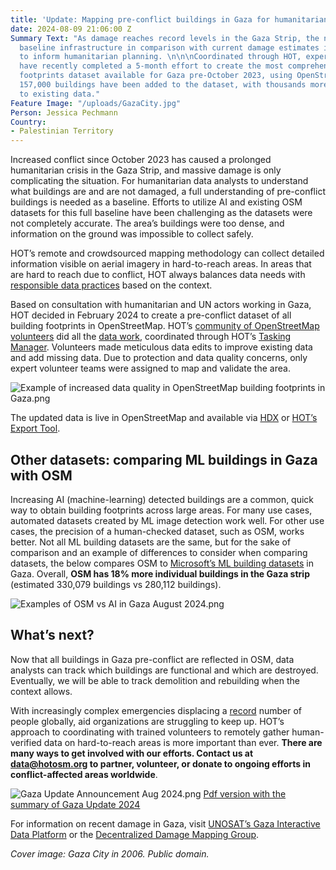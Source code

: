 ```yaml
---
title: 'Update: Mapping pre-conflict buildings in Gaza for humanitarian analysis'
date: 2024-08-09 21:06:00 Z
Summary Text: "As damage reaches record levels in the Gaza Strip, the need to understand
  baseline infrastructure in comparison with current damage estimates is critical
  to inform humanitarian planning. \n\n\nCoordinated through HOT, expert volunteers
  have recently completed a 5-month effort to create the most comprehensive building
  footprints dataset available for Gaza pre-October 2023, using OpenStreetMap. Over
  157,000 buildings have been added to the dataset, with thousands more improvements
  to existing data."
Feature Image: "/uploads/GazaCity.jpg"
Person: Jessica Pechmann
Country:
- Palestinian Territory
---
```


Increased conflict since October 2023 has caused a prolonged humanitarian crisis in the Gaza Strip, and massive damage is only complicating the situation. For humanitarian data analysts to understand what buildings are and are not damaged, a full understanding of pre-conflict buildings is needed as a baseline. Efforts to utilize AI and existing OSM datasets for this full baseline have been challenging as the datasets were not completely accurate. The area’s buildings were too dense, and information on the ground was impossible to collect safely.

HOT’s remote and crowdsourced mapping methodology can collect detailed information visible on aerial imagery in hard-to-reach areas. In areas that are hard to reach due to conflict, HOT always balances data needs with [responsible data practices](https://www.hotosm.org/tools-and-data/data-principles/) based on the context.

Based on consultation with humanitarian and UN actors working in Gaza, HOT decided in February 2024 to create a pre-conflict dataset of all building footprints in OpenStreetMap. HOT’s [community of OpenStreetMap volunteers](https://www.hotosm.org/community/) did all the [data work](https://wiki.openstreetmap.org/wiki/Gaza_Update_2024), coordinated through HOT’s [Tasking Manager](https://tasks.hotosm.org/). Volunteers made meticulous data edits to improve existing data and add missing data. Due to protection and data quality concerns, only expert volunteer teams were assigned to map and validate the area.

![Example of increased data quality in OpenStreetMap building footprints in Gaza.png](/uploads/Example%20of%20increased%20data%20quality%20in%20OpenStreetMap%20building%20footprints%20in%20Gaza.png)

The updated data is live in OpenStreetMap and available via [HDX](https://data.humdata.org/dataset/hotosm_pse_buildings?) or [HOT’s Export Tool](https://export.hotosm.org/v3/).

## Other datasets: comparing ML buildings in Gaza with OSM

Increasing AI (machine-learning) detected buildings are a common, quick way to obtain building footprints across large areas. For many use cases, automated datasets created by ML image detection work well. For other use cases, the precision of a human-checked dataset, such as OSM, works better. Not all ML building datasets are the same, but for the sake of comparison and an example of differences to consider when comparing datasets, the below compares OSM to [Microsoft’s ML building datasets](https://planetarycomputer.microsoft.com/dataset/ms-buildings) in Gaza. Overall, **OSM has 18% more individual buildings in the Gaza strip** (estimated 330,079 buildings vs 280,112 buildings).

![Examples of OSM vs AI in Gaza August 2024.png](/uploads/Examples%20of%20OSM%20vs%20AI%20in%20Gaza%20August%202024.png)

## What’s next?

Now that all buildings in Gaza pre-conflict are reflected in OSM, data analysts can track which buildings are functional and which are destroyed. Eventually, we will be able to track demolition and rebuilding when the context allows.

With increasingly complex emergencies displacing a [record](https://www.unhcr.org/us/global-trends) number of people globally, aid organizations are struggling to keep up. HOT’s approach to coordinating with trained volunteers to remotely gather human-verified data on hard-to-reach areas is more important than ever. **There are many ways to get involved with our efforts. Contact us at data@hotosm.org to partner, volunteer, or donate to ongoing efforts in conflict-affected areas worldwide**.

![Gaza Update Announcement Aug 2024.png](/uploads/Gaza%20Update%20Announcement%20Aug%202024.png)
[Pdf version with the summary of Gaza Update 2024](https://drive.google.com/file/d/1kwKOQgfyAsU56D7HUAxKvUsDwiWwECmG/view?usp=sharing)

For information on recent damage in Gaza, visit [UNOSAT’s Gaza Interactive Data Platform](https://experience.arcgis.com/experience/ea5c453e92724c6ba0a7b8a4037129be/page/UNOSAT/?org=unosat&views=Share) or the [Decentralized Damage Mapping Group](https://www.conflict-damage.org/).

*Cover image: Gaza City in 2006. Public domain.*